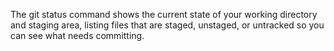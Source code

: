 The git status command shows the current state of your working directory and staging area, listing files that are staged, unstaged, or untracked so you can see what needs committing.

